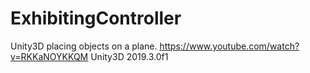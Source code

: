 # ExhibitingController
Unity3D placing objects on a plane.
https://www.youtube.com/watch?v=RKKaNOYKKQM
Unity3D 2019.3.0f1
